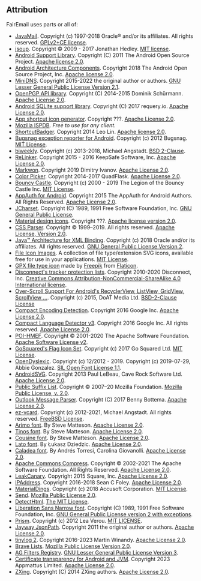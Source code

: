 ## Attribution

FairEmail uses parts or all of:

* [JavaMail](https://projects.eclipse.org/projects/ee4j.javamail). Copyright (c) 1997-2018 Oracle® and/or its affiliates. All rights reserved. [GPLv2+CE license](https://javaee.github.io/javamail/JavaMail-License).
* [jsoup](https://jsoup.org/). Copyright © 2009 - 2017 Jonathan Hedley. [MIT license](https://jsoup.org/license).
* [Android Support Library](https://developer.android.com/tools/support-library/). Copyright (C) 2011 The Android Open Source Project. [Apache license 2.0](https://android.googlesource.com/platform/frameworks/support/+/master/LICENSE.txt).
* [Android Architecture Components](https://developer.android.com/topic/libraries/architecture/). Copyright 2018 The Android Open Source Project, Inc. [Apache license 2.0](https://github.com/googlesamples/android-architecture-components/blob/master/LICENSE).
* [MiniDNS](https://github.com/MiniDNS/minidns). Copyright 2015-2022 the original author or authors. [GNU Lesser General Public License Version 2.1](https://github.com/MiniDNS/minidns/blob/master/LICENCE_LGPL2.1).
* [OpenPGP API library](https://github.com/open-keychain/openpgp-api). Copyright (C) 2014-2015 Dominik Schürmann. [Apache License 2.0](https://github.com/open-keychain/openpgp-api/blob/master/LICENSE).
* [Android SQLite support library](https://github.com/requery/sqlite-android). Copyright (C) 2017 requery.io. [Apache License 2.0](https://github.com/requery/sqlite-android/blob/master/LICENSE).
* [App shortcut icon generator](https://romannurik.github.io/AndroidAssetStudio/icons-app-shortcut.html). Copyright ???. [Apache License 2.0](https://github.com/romannurik/AndroidAssetStudio/blob/master/LICENSE).
* [Mozilla ISPDB](https://developer.mozilla.org/en-US/docs/Mozilla/Thunderbird/Autoconfiguration#ISPDB). *Free to use for any client.*
* [ShortcutBadger](https://github.com/leolin310148/ShortcutBadger). Copyright 2014 Leo Lin. [Apache license 2.0](https://github.com/leolin310148/ShortcutBadger/blob/master/LICENSE).
* [Bugsnag exception reporter for Android](https://github.com/bugsnag/bugsnag-android). Copyright (c) 2012 Bugsnag. [MIT License](https://github.com/bugsnag/bugsnag-android/blob/master/LICENSE.txt).
* [biweekly](https://github.com/mangstadt/biweekly). Copyright (c) 2013-2018, Michael Angstadt. [BSD 2-Clause](https://github.com/mangstadt/biweekly/blob/master/LICENSE).
* [ReLinker](https://github.com/KeepSafe/ReLinker). Copyright 2015 - 2016 KeepSafe Software, Inc. [Apache License 2.0](https://github.com/KeepSafe/ReLinker/blob/master/LICENSE).
* [Markwon](https://github.com/noties/Markwon). Copyright 2019 Dimitry Ivanov. [Apache License 2.0](https://github.com/noties/Markwon/blob/master/LICENSE).
* [Color Picker](https://github.com/QuadFlask/colorpicker). Copyright 2014-2017 QuadFlask. [Apache License 2.0](https://github.com/QuadFlask/colorpicker#user-content-license).
* [Bouncy Castle](https://www.bouncycastle.org/). Copyright (c) 2000 - 2019 The Legion of the Bouncy Castle Inc. [MIT License](https://www.bouncycastle.org/licence.html).
* [AppAuth for Android](https://github.com/openid/AppAuth-Android). Copyright 2015 The AppAuth for Android Authors. All Rights Reserved. [Apache License 2.0](https://github.com/openid/AppAuth-Android/blob/master/LICENSE).
* [JCharset](http://www.freeutils.net/source/jcharset/). Copyright (C) 1989, 1991 Free Software Foundation, Inc. [GNU General Public License](http://www.freeutils.net/source/jcharset/#license).
* [Material design icons](https://github.com/google/material-design-icons). Copyright ???. [Apache license version 2.0](https://github.com/google/material-design-icons#user-content-license).
* [CSS Parser](http://cssparser.sourceforge.net/). Copyright © 1999–2019. All rights reserved. [Apache License, Version 2.0](http://cssparser.sourceforge.net/licenses.html).
* [Java™ Architecture for XML Binding](https://github.com/eclipse-ee4j/jaxb-ri). Copyright (c) 2018 Oracle and/or its affiliates. All rights reserved. [GNU General Public License Version 2](https://github.com/eclipse-ee4j/jaxb-ri/blob/master/jaxb-ri/LICENSE.md).
* [File Icon Images](https://github.com/dmhendricks/file-icon-vectors). A collection of file type/extension SVG icons, available free for use in your applications. [MIT License](https://github.com/dmhendricks/file-icon-vectors/blob/master/LICENSE).
* [GPX file type icon](https://www.flaticon.com/free-icon/gpx-file-format-variant_29258) made by [Freepik](https://www.flaticon.com/authors/freepik) from [Flaticon](https://www.flaticon.com).
* [Disconnect's tracker protection lists](https://github.com/disconnectme/disconnect-tracking-protection). Copyright 2010-2020 Disconnect, Inc. [Creative Commons Attribution-NonCommercial-ShareAlike 4.0 International license](https://github.com/disconnectme/disconnect-tracking-protection/blob/master/LICENSE).
* [Over-Scroll Support For Android's RecyclerView, ListView, GridView, ScrollView ...](https://github.com/EverythingMe/overscroll-decor). Copyright (c) 2015, DoAT Media Ltd. [BSD-2-Clause License](https://github.com/EverythingMe/overscroll-decor/blob/master/LICENSE)
* [Compact Encoding Detection](https://github.com/google/compact_enc_det). Copyright 2016 Google Inc. [Apache License 2.0](https://github.com/google/compact_enc_det/blob/master/LICENSE).
* [Compact Language Detector v3](https://github.com/google/cld3). Copyright 2016 Google Inc. All rights reserved. [Apache License 2.0](https://github.com/google/cld3/blob/master/LICENSE).
* [POI-HMEF](https://poi.apache.org/components/hmef/index.html). Copyright © 2001-2020 The Apache Software Foundation. [Apache Software License v2](https://poi.apache.org/devel/guidelines.html#The+Licensing).
* [GoSquared's Flag Icon Set](https://github.com/gosquared/flags). Copyright (c) 2017 Go Squared Ltd. [MIT License](https://github.com/gosquared/flags/blob/master/LICENSE.txt).
* [OpenDyslexic](https://github.com/antijingoist/opendyslexic). Copyright (c) 12/2012 - 2019. Copyright (c) 2019-07-29, Abbie Gonzalez. [SIL Open Font License 1.1](https://github.com/antijingoist/opendyslexic/blob/master/OFL.txt).
* [AndroidSVG](https://github.com/BigBadaboom/androidsvg). Copyright 2013 Paul LeBeau, Cave Rock Software Ltd. [Apache License 2.0](https://github.com/BigBadaboom/androidsvg/blob/master/LICENSE).
* [Public Suffix List](https://publicsuffix.org/). Copyright © 2007–20 Mozilla Foundation. [Mozilla Public License, v. 2.0](https://mozilla.org/MPL/2.0/).
* [Outlook Message Parser](https://github.com/bbottema/outlook-message-parser). Copyright (C) 2017 Benny Bottema. [Apache License 2.0](https://github.com/bbottema/outlook-message-parser/blob/master/LICENSE-2.0.txt).
* [ez-vcard](https://github.com/mangstadt/ez-vcard). Copyright (c) 2012-2021, Michael Angstadt. All rights reserved. [FreeBSD License](https://github.com/mangstadt/ez-vcard/blob/master/LICENSE).
* [Arimo font](https://fonts.google.com/specimen/Arimo). By Steve Matteson. [Apache License 2.0](https://fonts.google.com/specimen/Arimo#license).
* [Tinos font](https://fonts.google.com/specimen/Tinos). By Steve Matteson. [Apache License 2.0](https://fonts.google.com/specimen/Tinos#license).
* [Cousine font](https://fonts.google.com/specimen/Cousine). By Steve Matteson. [Apache License 2.0](https://fonts.google.com/specimen/Cousine#license).
* [Lato font](https://fonts.google.com/specimen/Lato). By Łukasz Dziedzic. [Apache License 2.0](https://fonts.google.com/specimen/Lato#license).
* [Caladea font](https://fonts.google.com/specimen/Caladea). By Andrés Torresi, Carolina Giovanolli. [Apache License 2.0](https://fonts.google.com/specimen/Caladea#license).
* [Apache Commons Compress](https://commons.apache.org/proper/commons-compress/). Copyright © 2002-2021 The Apache Software Foundation. All Rights Reserved. [Apache License 2.0](https://www.apache.org/licenses/).
* [LeakCanary](https://github.com/square/leakcanary). Copyright 2015 Square, Inc. [Apache License 2.0](https://github.com/square/leakcanary/blob/main/LICENSE.txt).
* [IPAddress](https://github.com/seancfoley/IPAddress). Copyright 2016-2018 Sean C Foley. [Apache License 2.0](https://github.com/seancfoley/IPAddress/blob/master/LICENSE).
* [MaterialDings](https://github.com/Accusoft/MaterialDings). Copyright (c) 2018 Accusoft Corporation. [MIT License](https://github.com/Accusoft/MaterialDings/blob/master/LICENSE.md).
* [Send](https://github.com/timvisee/send). [Mozilla Public License 2.0](https://github.com/timvisee/send/blob/master/LICENSE).
* [DetectHtml](https://github.com/dbennett455/DetectHtml). [The MIT License](https://github.com/dbennett455/DetectHtml/blob/master/LICENSE).
* [Liberation Sans Narrow font](https://github.com/liberationfonts/liberation-sans-narrow). Copyright (C) 1989, 1991 Free Software Foundation, Inc. [GNU General Public License version 2 with exceptions](https://fedoraproject.org/wiki/Licensing/LiberationFontLicense).
* [Prism](https://github.com/PrismJS/prism). Copyright (c) 2012 Lea Verou. [MIT LICENSE](https://github.com/PrismJS/prism/blob/master/LICENSE).
* [Jayway JsonPath](https://github.com/json-path/JsonPath). Copyright 2011 the original author or authors. [Apache License 2.0](https://github.com/json-path/JsonPath/blob/master/LICENSE).
* [tinylog 2](https://github.com/tinylog-org/tinylog). Copyright 2016-2023 Martin Winandy. [Apache License 2.0](https://github.com/tinylog-org/tinylog/blob/v2.7/license.txt).
* [Brave Lists](https://github.com/brave/adblock-lists). [Mozilla Public License Version 2.0](https://github.com/brave/adblock-lists/blob/master/LICENSE).
* [AG Filters Registry](https://github.com/AdguardTeam/FiltersRegistry). [GNU Lesser General Public License Version 3](https://github.com/AdguardTeam/FiltersRegistry/blob/master/LICENSE).
* [Certificate transparency for Android and JVM](https://github.com/appmattus/certificatetransparency). Copyright 2023 Appmattus Limited. [Apache License 2.0](https://github.com/appmattus/certificatetransparency/blob/main/LICENSE.md).
* [ZXing](https://github.com/zxing/zxing). Copyright (C) 2014 ZXing authors. [Apache License 2.0](https://github.com/zxing/zxing/blob/master/LICENSE).
